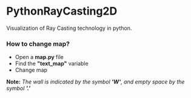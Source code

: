 # PythonRayCasting2D
Visualization of Ray Casting technology in python.
### How to change map?
+ Open a **map.py** file
+ Find the **"text_map"** variable
+ Change map

**Note:** _The wall is indicated by the symbol ***'W'***, and empty space by the symbol ***'.'***_
